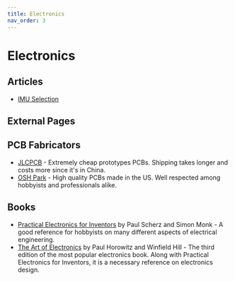 ```yaml
---
title: Electronics
nav_order: 3
---
```


# Electronics

## Articles

* [IMU Selection](IMU-Selection)

## External Pages

## PCB Fabricators

* [JLCPCB](https://jlcpcb.com/) - Extremely cheap prototypes PCBs. Shipping takes longer and costs more since it's in China.
* [OSH Park](https://oshpark.com/) - High quality PCBs made in the US. Well respected among hobbyists and professionals alike.

## Books

* [Practical Electronics for Inventors](https://www.amazon.com/Practical-Electronics-Inventors-Fourth-Scherz/dp/1259587541/) by Paul Scherz and Simon Monk - A good reference for hobbyists on many different aspects of electrical engineering.
* [The Art of Electronics](https://www.amazon.com/Art-Electronics-Paul-Horowitz/dp/0521809266/) by Paul Horowitz and Winfield Hill - The third edition of the most popular electronics book. Along with Practical Electronics for Inventors, it is a necessary reference on electronics design.
